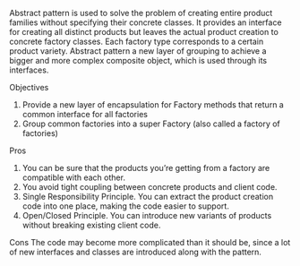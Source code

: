 Abstract pattern is used to solve the problem of creating entire product families without specifying their concrete classes. It provides an
interface for creating all distinct products but leaves the actual product creation to concrete factory classes. Each factory type
corresponds to a certain product variety. Abstract pattern a new layer of grouping to achieve a bigger and more complex composite object,
which is used through its interfaces.

Objectives

1. Provide a new layer of encapsulation for Factory methods that return a common interface for all factories
2. Group common factories into a super Factory (also called a factory of factories)

Pros

1. You can be sure that the products you’re getting from a factory are compatible with each other.
2. You avoid tight coupling between concrete products and client code.
3. Single Responsibility Principle. You can extract the product creation code into one place, making the code easier to support.
4. Open/Closed Principle. You can introduce new variants of products without breaking existing client code.

Cons The code may become more complicated than it should be, since a lot of new interfaces and classes are introduced along with the pattern.
